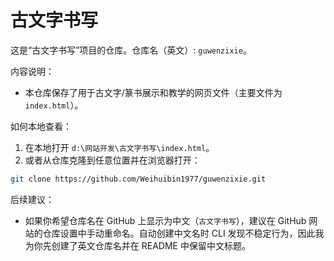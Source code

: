 # 古文字书写

这是“古文字书写”项目的仓库。仓库名（英文）: `guwenzixie`。

内容说明：
- 本仓库保存了用于古文字/篆书展示和教学的网页文件（主要文件为 `index.html`）。

如何本地查看：
1. 在本地打开 `d:\网站开发\古文字书写\index.html`。
2. 或者从仓库克隆到任意位置并在浏览器打开：

```bash
git clone https://github.com/Weihuibin1977/guwenzixie.git
```

后续建议：
- 如果你希望仓库名在 GitHub 上显示为中文（`古文字书写`），建议在 GitHub 网站的仓库设置中手动重命名。自动创建中文名时 CLI 发现不稳定行为，因此我为你先创建了英文仓库名并在 README 中保留中文标题。

